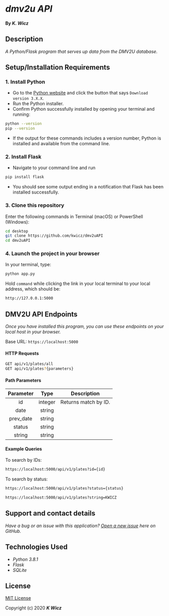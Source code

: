 # _dmv2u API_

#### By _**K. Wicz**_


## Description

_A Python/Flask program that serves up data from the DMV2U database._


## Setup/Installation Requirements

### 1.  Install Python
* Go to the [Python website](https://www.python.org/downloads/) and click the button that says `Download version 3.X.X`.
* Run the Python installer.
* Confirm Python successfully installed by opening your terminal and running:
```sh
python --version
pip --version
```
* If the output for these commands includes a version number, Python is installed and available from the command line.

### 2. Install Flask
* Navigate to your command line and run
```sh
pip install flask
```
* You should see some output ending in a notification that Flask has been installed successfully.

### 3. Clone this repository

Enter the following commands in Terminal (macOS) or PowerShell (Windows):
```sh
cd desktop
git clone https://github.com/kwicz/dmv2uAPI
cd dmv2uAPI
```

### 4. Launch the project in your browser
In your terminal, type:
```sh
python app.py 
```
Hold ```command``` while clicking the link in your local terminal to your local address, which should be:
```sh
http://127.0.0.1:5000
```


## DMV2U API Endpoints
_Once you have installed this program, you can use these endpoints on your local host in your browser._

Base URL: ```https://localhost:5000```

#### HTTP Requests
```sh
GET api/v1/plates/all
GET api/v1/plates?{parameters}
```
#### Path Parameters
| Parameter | Type | Description |
| :---: | :---: | --- |
| id | integer | Returns match by ID.
| date | string |   |
| prev_date | string |  |
| status | string |  |
| string | string |  |

#### Example Queries
To search by IDs:
```sh
https://localhost:5000/api/v1/plates?id={id}
```
To search by status:
```sh
https://localhost:5000/api/v1/plates?status={status}
```
```sh
https://localhost:5000/api/v1/plates?string=KWICZ
```

## Support and contact details

_Have a bug or an issue with this application? [Open a new issue](https://github.com/kwicz/dmv2u/issues) here on GitHub._

## Technologies Used
* _Python 3.8.1_
* _Flask_
* _SQLite_

## License

[MIT License](https://choosealicense.com/licenses/mit/)

Copyright (c) 2020 **_K Wicz_**